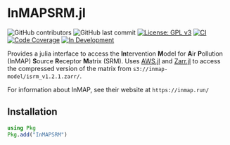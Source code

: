 InMAPSRM.jl
===========
![GitHub contributors](https://img.shields.io/github/contributors/e4st-dev/InMAPSRM.jl?logo=GitHub)
![GitHub last commit](https://img.shields.io/github/last-commit/e4st-dev/InMAPSRM.jl/main?logo=GitHub)
[![License: GPL v3](https://img.shields.io/badge/License-GPLv3-blue.svg)](https://www.gnu.org/licenses/gpl-3.0)
[![CI](https://github.com/e4st-dev/InMAPSRM.jl/workflows/CI/badge.svg)](https://github.com/e4st-dev/InMAPSRM.jl/actions?query=workflow%3ACI)
[![Code Coverage](https://codecov.io/gh/e4st-dev/InMAPSRM.jl/branch/main/graph/badge.svg)](https://codecov.io/gh/e4st-dev/InMAPSRM.jl)
[![In Development](https://img.shields.io/badge/docs-dev-blue.svg)](https://e4st-dev.github.io/InMAPSRM.jl/dev/)

Provides a julia interface to access the **In**tervention **M**odel for **A**ir **P**ollution (InMAP) **S**ource **R**eceptor **M**atrix (SRM).  Uses [AWS.jl](https://github.com/JuliaCloud/AWS.jl) and [Zarr.jl](https://github.com/JuliaIO/Zarr.jl) to access the compressed version of the matrix from `s3://inmap-model/isrm_v1.2.1.zarr/`.

For information about InMAP, see their website at `https://inmap.run/`

## Installation
```julia
using Pkg
Pkg.add("InMAPSRM")
```